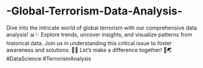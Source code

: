 # -Global-Terrorism-Data-Analysis-
Dive into the intricate world of global terrorism with our comprehensive data analysis! 📊✨ Explore trends, uncover insights, and visualize patterns from historical data. Join us in understanding this critical issue to foster awareness and solutions. 🚀💡 Let’s make a difference together! 💪🌏 #DataScience #TerrorismAnalysis
